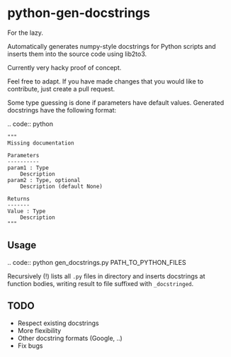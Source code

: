# python-gen-docstrings

For the lazy.

Automatically generates numpy-style docstrings for Python scripts and inserts them into the source code using lib2to3.

Currently very hacky proof of concept.

Feel free to adapt. If you have made changes that you would like to contribute, just create a pull request.

Some type guessing is done if parameters have default values. Generated docstrings have the following format:

.. code:: python

    """
    Missing documentation
    
    Parameters
    ----------
    param1 : Type
        Description
    param2 : Type, optional
        Description (default None)
    
    Returns
    -------
    Value : Type
        Description
    """
    
Usage
-----

.. code::
    python gen_docstrings.py PATH_TO_PYTHON_FILES
    
Recursively (!) lists all `.py` files in directory and inserts docstrings
at function bodies, writing result to file suffixed with `_docstringed`.


TODO
----

* Respect existing docstrings
* More flexibility
* Other docstring formats (Google, ..)
* Fix bugs
